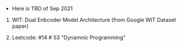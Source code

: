 * Here is TBD of Sep 2021

1. WIT: Dual Enbcoder Model Architecture (from Google WIT Dataset paper)

2. Leetcode: #14  # 53 "Dynamnic Programming"
